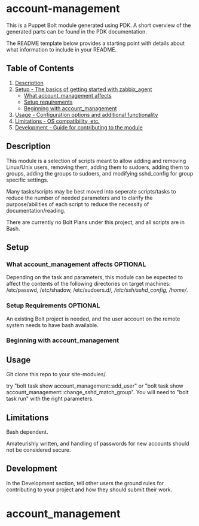 # account-management

This is a Puppet Bolt module generated using PDK. A short overview of the generated parts can be found
in the PDK documentation.

The README template below provides a starting point with details about what
information to include in your README.

## Table of Contents

1. [Description](#description)
1. [Setup - The basics of getting started with zabbix_agent](#setup)
    * [What account_management affects](#what-account_management-affects)
    * [Setup requirements](#setup-requirements)
    * [Beginning with account_management](#beginning-with-account_management)
1. [Usage - Configuration options and additional functionality](#usage)
1. [Limitations - OS compatibility, etc.](#limitations)
1. [Development - Guide for contributing to the module](#development)

## Description

This module is a selection of scripts meant to allow adding and removing Linux/Unix
users, removing them, adding them to sudoers, adding them to groups, adding the groups
to sudoers, and modifying sshd_config for group specific settings.

Many tasks/scripts may be best moved into seperate scripts/tasks to reduce the number
of needed parameters and to clarify the purpose/abilities of each script to reduce the necessity
of documentation/reading.

There are currently no Bolt Plans under this project, and all scripts are in Bash.

## Setup

### What account_management affects **OPTIONAL**

Depending on the task and parameters, this module can be expected to affect the contents of the
following directories on target machines: /etc/passwd, /etc/shadow, /etc/sudoers.d/*, /etc/ssh/sshd_config,
/home/*.

### Setup Requirements **OPTIONAL**

An existing Bolt project is needed, and the user account on the remote system needs to have bash available.

### Beginning with account_management


## Usage

Git clone this repo to your site-modules/.

try "bolt task show account_management::add_user" or "bolt task show account_management::change_sshd_match_group". You will need to "bolt task run" with the right parameters. 

## Limitations

Bash dependent.

Amateurishly written, and handling of passwords for new accounts should not be considered secure.

## Development

In the Development section, tell other users the ground rules for contributing
to your project and how they should submit their work.

# account_management

